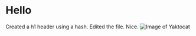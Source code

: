# Hello 
Created a h1 header using a hash. Edited the file. Nice.
![Image of Yaktocat](https://octodex.github.com/images/yaktocat.png)
